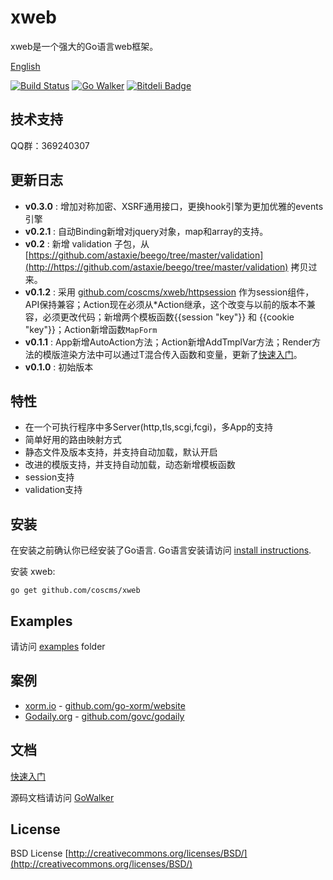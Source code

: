 # xweb

xweb是一个强大的Go语言web框架。

[English](https://github.com/coscms/xweb/blob/master/README_EN.md)

[![Build Status](https://drone.io/github.com/coscms/xweb/status.png)](https://drone.io/github.com/coscms/xweb/latest)  [![Go Walker](http://gowalker.org/api/v1/badge)](http://gowalker.org/github.com/coscms/xweb) [![Bitdeli Badge](https://d2weczhvl823v0.cloudfront.net/go-xweb/xweb/trend.png)](https://bitdeli.com/free "Bitdeli Badge")

## 技术支持

QQ群：369240307

## 更新日志
* **v0.3.0** : 增加对称加密、XSRF通用接口，更换hook引擎为更加优雅的events引擎
* **v0.2.1** : 自动Binding新增对jquery对象，map和array的支持。
* **v0.2** : 新增 validation 子包，从 [https://github.com/astaxie/beego/tree/master/validation](http://https://github.com/astaxie/beego/tree/master/validation) 拷贝过来。
* **v0.1.2** : 采用 [github.com/coscms/xweb/httpsession](http://github.com/coscms/xweb/httpsession) 作为session组件，API保持兼容；Action现在必须从*Action继承，这个改变与以前的版本不兼容，必须更改代码；新增两个模板函数{{session "key"}} 和 {{cookie "key"}}；Action新增函数`MapForm`
* **v0.1.1** : App新增AutoAction方法；Action新增AddTmplVar方法；Render方法的模版渲染方法中可以通过T混合传入函数和变量，更新了[快速入门](https://github.com/coscms/xweb/tree/master/docs/intro.md)。
* **v0.1.0** : 初始版本

## 特性

* 在一个可执行程序中多Server(http,tls,scgi,fcgi)，多App的支持
* 简单好用的路由映射方式
* 静态文件及版本支持，并支持自动加载，默认开启
* 改进的模版支持，并支持自动加载，动态新增模板函数
* session支持
* validation支持

## 安装

在安装之前确认你已经安装了Go语言. Go语言安装请访问 [install instructions](http://golang.org/doc/install.html). 

安装 xweb:

    go get github.com/coscms/xweb

## Examples

请访问 [examples](https://github.com/coscms/xweb/tree/master/examples) folder

## 案例

* [xorm.io](http://xorm.io) - [github.com/go-xorm/website](http://github.com/go-xorm/website)
* [Godaily.org](http://godaily.org) - [github.com/govc/godaily](http://github.com/govc/godaily)

## 文档

[快速入门](https://github.com/coscms/xweb/tree/master/docs/intro.md)

源码文档请访问 [GoWalker](http://gowalker.org/github.com/coscms/xweb)

## License
BSD License
[http://creativecommons.org/licenses/BSD/](http://creativecommons.org/licenses/BSD/)



